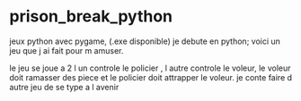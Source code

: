# prison_break_python
jeux python avec pygame, (.exe disponible)
je debute en python; voici un jeu que j ai fait pour m amuser. 

le jeu se joue a 2
l un controle le policier ,
l autre controle le voleur,
le voleur doit ramasser des piece et le policier doit attrapper le voleur.
je conte faire d autre jeu de se type a l avenir
